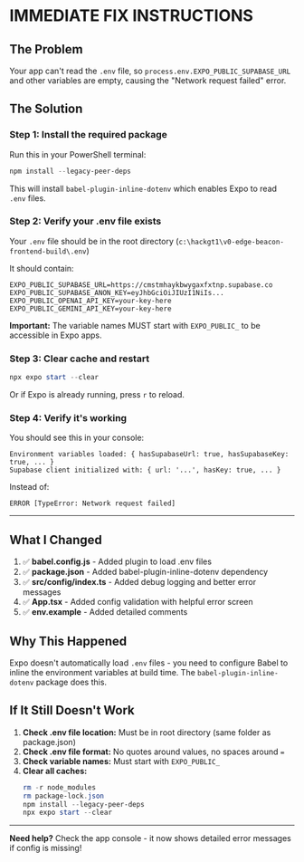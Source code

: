 # IMMEDIATE FIX INSTRUCTIONS

## The Problem

Your app can't read the `.env` file, so `process.env.EXPO_PUBLIC_SUPABASE_URL` and other variables are empty, causing the "Network request failed" error.

## The Solution

### Step 1: Install the required package

Run this in your PowerShell terminal:

```powershell
npm install --legacy-peer-deps
```

This will install `babel-plugin-inline-dotenv` which enables Expo to read `.env` files.

### Step 2: Verify your .env file exists

Your `.env` file should be in the root directory (`c:\hackgt1\v0-edge-beacon-frontend-build\.env`)

It should contain:

```env
EXPO_PUBLIC_SUPABASE_URL=https://cmstmhaykbwygaxfxtnp.supabase.co
EXPO_PUBLIC_SUPABASE_ANON_KEY=eyJhbGciOiJIUzI1NiIs...
EXPO_PUBLIC_OPENAI_API_KEY=your-key-here
EXPO_PUBLIC_GEMINI_API_KEY=your-key-here
```

**Important:** The variable names MUST start with `EXPO_PUBLIC_` to be accessible in Expo apps.

### Step 3: Clear cache and restart

```powershell
npx expo start --clear
```

Or if Expo is already running, press `r` to reload.

### Step 4: Verify it's working

You should see this in your console:

```
Environment variables loaded: { hasSupabaseUrl: true, hasSupabaseKey: true, ... }
Supabase client initialized with: { url: '...', hasKey: true, ... }
```

Instead of:

```
ERROR [TypeError: Network request failed]
```

---

## What I Changed

1. ✅ **babel.config.js** - Added plugin to load .env files
2. ✅ **package.json** - Added babel-plugin-inline-dotenv dependency
3. ✅ **src/config/index.ts** - Added debug logging and better error messages
4. ✅ **App.tsx** - Added config validation with helpful error screen
5. ✅ **env.example** - Added detailed comments

## Why This Happened

Expo doesn't automatically load `.env` files - you need to configure Babel to inline the environment variables at build time. The `babel-plugin-inline-dotenv` package does this.

## If It Still Doesn't Work

1. **Check .env file location:** Must be in root directory (same folder as package.json)
2. **Check .env file format:** No quotes around values, no spaces around `=`
3. **Check variable names:** Must start with `EXPO_PUBLIC_`
4. **Clear all caches:**
   ```powershell
   rm -r node_modules
   rm package-lock.json
   npm install --legacy-peer-deps
   npx expo start --clear
   ```

---

**Need help?** Check the app console - it now shows detailed error messages if config is missing!

